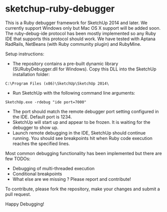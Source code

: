 sketchup-ruby-debugger
======================

This is a Ruby debugger framework for SketchUp 2014 and later. We currently support Windows only but Mac OS X support will be added soon. The ruby-debug-ide protocol has been mostly implemented so any Ruby IDE that supports this protocol should work. We have tested with Aptana RadRails, NetBeans (with Ruby community plugin) and RubyMine.

Setup instructions:
- The repository contains a pre-built dynamic library (SURubyDebugger.dll for Windows). Copy this DLL into the SketchUp installation folder:
```
C:\Program Files (x86)\SketchUp\SketchUp 2014\
```
- Run SketchUp with the following command line arguments:
```
SketchUp.exe -rdebug "ide port=7000"
```
- The port should match the remote debugger port setting configured in the IDE. Default port is 1234.
- SketchUp will start up and appear to be frozen. It is waiting for the debugger to show up.
- Launch remote debugging in the IDE, SketchUp should continue running. You should see breakpoints hit when Ruby code execution reaches the specified lines.

Most common debugging functionality has been implemented but there are few TODOs:
- Debugging of multi-threaded execution
- Conditional breakpoints
- What else are we missing ? Please report and contribute!

To contribute, please fork the repository, make your changes and submit a pull request.

Happy Debugging!
